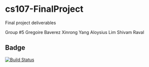 # cs107-FinalProject
Final project deliverables

Group #5
Gregoire Baverez
Xinrong Yang
Aloysius Lim
Shivam Raval


## Badge
[![Build Status](https://app.travis-ci.com/cs107-i-m-i-m/cs107-FinalProject.svg?token=yh9yVyY5YqCyj5jpzeAq&branch=aloysius-dev)](https://app.travis-ci.com/cs107-i-m-i-m/cs107-FinalProject)
